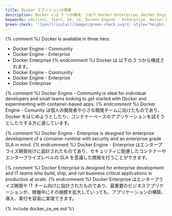 ```yaml
---
title: Docker エディションの概要
description: Docker には 3 つの構成、つまり Docker Enterprise、Docker Engine - Enterprise、Docker Engine - Community が利用できることを学びます。
keywords: editions, tiers, ee, ce, Docker Engine - Enterprise, Docker Engine - Community
green-check: '![yes](/install/images/green-check.svg){: style="height: 14px; margin: 0 auto"}'
---
```

{% comment %}
Docker is available in three tiers:

* Docker Engine - Community
* Docker Engine - Enterprise
* Docker Enterprise
{% endcomment %}
Docker は 以下の 3 つから構成されます。
* Docker Engine - Community
* Docker Engine - Enterprise
* Docker Enterprise

{% comment %}
Docker Engine - Community is ideal for individual developers and small teams looking to get started with Docker and experimenting with container-based apps.
{% endcomment %}
Docker Engine - Comunity は個人の開発者や小さな開発チームに向けたものであり、Docker をはじめようとしたり、コンテナーベースのアプリケーションを試そうとしたりする方に適しています。

{% comment %}
Docker Engine - Enterprise is designed for enterprise development of a container runtime with security and an enterprise grade SLA in mind.
{% endcomment %}
Docker Engine - Enterprise はエンタープライズ開発向けに設計されたものであり、セキュリティに配慮したコンテナーやエンタープライズレベルの SLA を意識した開発を行うことができます。

{% comment %}
Docker Enterprise is designed for enterprise development and IT teams who build, ship, and run business critical applications in production at scale.
{% endcomment %}
Docker Enterprise はエンタープライズ開発や IT チーム向けに設計されたものであり、最重要のビジネスアプリケーションが、稼働中にその規模を拡大していっても、アプリケーションの構築、導入、実行を容易に実現できます。


{% include docker_ce_ee.md %}
